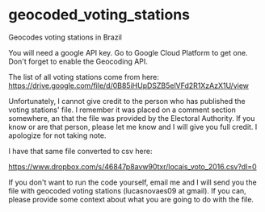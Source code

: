 # geocoded_voting_stations
Geocodes voting stations in Brazil

You will need a google API key. Go to Google Cloud Platform to get one. Don't forget to enable the Geocoding API.

The list of all voting stations come from here: https://drive.google.com/file/d/0B85iHUpDSZB5elVFd2R1XzAzX1U/view

Unfortunately, I cannot give credit to the person who has published the voting stations' file. I remember it was placed on a comment section somewhere, an that the file was provided by the Electoral Authority. If you know or are that person, please let me know and I will give you full credit. I apologize for not taking note.

I have that same file converted to csv here: 

https://www.dropbox.com/s/46847p8avw90txr/locais_voto_2016.csv?dl=0

If you don't want to run the code yourself, email me and I will send you the file with geocoded voting stations (lucasnovaes09 at gmail). If you can, please provide some context about what you are going to do with the file.
